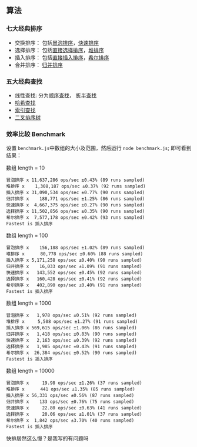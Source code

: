 ## 算法

### 七大经典排序

- 交换排序： 包括[冒泡排序](BubbleSort.js)，[快速排序](QuickSort.js)
- 选择排序： 包括[直接选择排序](SelectionSort.js)，[堆排序](HeapSort.js)
- 插入排序： 包括[直接插入排序](InsertSort.js)，[希尔排序](ShellSort.js)
- 合并排序： [归并排序](MergeSort.js)


### 五大经典查找

- 线性查找: 分为[顺序查找](SequenceSearch.js)， [折半查找](BinarySearch.js)
- [哈希查找](HashSearch.js)
- [索引查找](IndexSearch.js)
- [二叉排序树](BSTree.js)

### 效率比较 Benchmark

设置 `benchmark.js`中数组的大小及范围，然后运行 `node benchmark.js`;
即可看到结果：

数组 length = 10
```
冒泡排序 x 11,637,286 ops/sec ±0.43% (89 runs sampled)
堆排序 x    1,308,187 ops/sec ±0.37% (92 runs sampled)
插入排序 x 31,090,534 ops/sec ±0.77% (90 runs sampled)
归并排序 x    188,771 ops/sec ±1.25% (86 runs sampled)
快速排序 x  4,667,375 ops/sec ±0.27% (90 runs sampled)
选择排序 x 11,502,856 ops/sec ±0.35% (90 runs sampled)
希尔排序 x  7,577,178 ops/sec ±0.42% (93 runs sampled)
Fastest is 插入排序
```

数组 length = 100
```
冒泡排序 x    156,188 ops/sec ±1.02% (89 runs sampled)
堆排序 x      80,778 ops/sec ±0.60% (88 runs sampled)
插入排序 x 5,171,258 ops/sec ±0.40% (90 runs sampled)
归并排序 x    16,033 ops/sec ±1.09% (91 runs sampled)
快速排序 x   143,552 ops/sec ±0.45% (92 runs sampled)
选择排序 x   160,428 ops/sec ±0.41% (92 runs sampled)
希尔排序 x   402,890 ops/sec ±0.40% (91 runs sampled)
Fastest is 插入排序
```

数组 length = 1000
```
冒泡排序 x   1,978 ops/sec ±0.51% (92 runs sampled)
堆排序 x     5,508 ops/sec ±1.27% (91 runs sampled)
插入排序 x 569,615 ops/sec ±1.06% (86 runs sampled)
归并排序 x   1,418 ops/sec ±0.83% (90 runs sampled)
快速排序 x   2,163 ops/sec ±0.39% (92 runs sampled)
选择排序 x   1,985 ops/sec ±0.43% (91 runs sampled)
希尔排序 x  26,384 ops/sec ±0.52% (90 runs sampled)
Fastest is 插入排序
```

数组 length = 10000
```
冒泡排序 x     19.98 ops/sec ±1.26% (37 runs sampled)
堆排序 x      441 ops/sec ±1.35% (85 runs sampled)
插入排序 x 56,331 ops/sec ±0.56% (87 runs sampled)
归并排序 x    133 ops/sec ±0.76% (75 runs sampled)
快速排序 x     22.80 ops/sec ±0.63% (41 runs sampled)
选择排序 x     20.06 ops/sec ±1.01% (37 runs sampled)
希尔排序 x  1,842 ops/sec ±3.70% (40 runs sampled)
Fastest is 插入排序
```

快排居然这么慢？是我写的有问题吗
